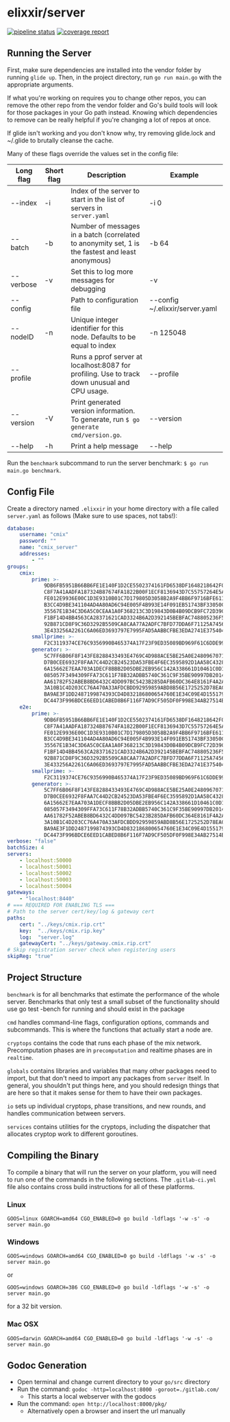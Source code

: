 # elixxir/server

[![pipeline status](https://gitlab.com/elixxir/server/badges/master/pipeline.svg)](https://gitlab.com/elixxir/server/commits/master)
[![coverage report](https://gitlab.com/elixxir/server/badges/master/coverage.svg)](https://gitlab.com/elixxir/server/commits/master)

## Running the Server

First, make sure dependencies are installed into the vendor folder by running
`glide up`. Then, in the project directory, run `go run main.go` with the
appropriate arguments.

If what you're working on requires you to change other repos, you can remove
the other repo from the vendor folder and Go's build tools will look for those
packages in your Go path instead. Knowing which dependencies to remove can be
really helpful if you're changing a lot of repos at once.

If glide isn't working and you don't know why, try removing glide.lock and
~/.glide to brutally cleanse the cache.

Many of these flags override the values set in the config file:

|Long flag|Short flag|Description|Example|
|---|---|---|---|
|--index|-i|Index of the server to start in the list of servers in `server.yaml`|-i 0|
|--batch|-b|Number of messages in a batch (correlated to anonymity set, 1 is the fastest and least anonymous)|-b 64|
|--verbose|-v|Set this to log more messages for debugging|-v|
|--config| |Path to configuration file|--config ~/.elixxir/server.yaml|
|--nodeID|-n|Unique integer identifier for this node. Defaults to be equal to index|-n 125048|
|--profile| |Runs a pprof server at localhost:8087 for profiling. Use to track down unusual and CPU usage.|--profile|
|--version|-V|Print generated version information. To generate, run `$ go generate cmd/version.go`.|--version|
|--help|-h|Print a help message|--help|

Run the `benchmark` subcommand to run the server benchmark: `$ go run main.go benchmark`.

## Config File

Create a directory named `.elixxir` in your home directory with a file 
called `server.yaml` as follows (Make sure to use spaces, not tabs!):

``` yaml
database:
    username: "cmix"
    password: ""
    name: "cmix_server"
    addresses:
        - ""
groups:
    cmix:
        prime: >-
            9DB6FB5951B66BB6FE1E140F1D2CE5502374161FD6538DF1648218642F0B5C48
            C8F7A41AADFA187324B87674FA1822B00F1ECF8136943D7C55757264E5A1A44F
            FE012E9936E00C1D3E9310B01C7D179805D3058B2A9F4BB6F9716BFE6117C6B5
            B3CC4D9BE341104AD4A80AD6C94E005F4B993E14F091EB51743BF33050C38DE2
            35567E1B34C3D6A5C0CEAA1A0F368213C3D19843D0B4B09DCB9FC72D39C8DE41
            F1BF14D4BB4563CA28371621CAD3324B6A2D392145BEBFAC748805236F5CA2FE
            92B871CD8F9C36D3292B5509CA8CAA77A2ADFC7BFD77DDA6F71125A7456FEA15
            3E433256A2261C6A06ED3693797E7995FAD5AABBCFBE3EDA2741E375404AE25B
        smallprime: >-
            F2C3119374CE76C9356990B465374A17F23F9ED35089BD969F61C6DDE9998C1F
        generator: >-
            5C7FF6B06F8F143FE8288433493E4769C4D988ACE5BE25A0E24809670716C613
            D7B0CEE6932F8FAA7C44D2CB24523DA53FBE4F6EC3595892D1AA58C4328A06C4
            6A15662E7EAA703A1DECF8BBB2D05DBE2EB956C142A338661D10461C0D135472
            085057F3494309FFA73C611F78B32ADBB5740C361C9F35BE90997DB2014E2EF5
            AA61782F52ABEB8BD6432C4DD097BC5423B285DAFB60DC364E8161F4A2A35ACA
            3A10B1C4D203CC76A470A33AFDCBDD92959859ABD8B56E1725252D78EAC66E71
            BA9AE3F1DD2487199874393CD4D832186800654760E1E34C09E4D155179F9EC0
            DC4473F996BDCE6EED1CABED8B6F116F7AD9CF505DF0F998E34AB27514B0FFE7
    e2e:
        prime: >-
            9DB6FB5951B66BB6FE1E140F1D2CE5502374161FD6538DF1648218642F0B5C48
            C8F7A41AADFA187324B87674FA1822B00F1ECF8136943D7C55757264E5A1A44F
            FE012E9936E00C1D3E9310B01C7D179805D3058B2A9F4BB6F9716BFE6117C6B5
            B3CC4D9BE341104AD4A80AD6C94E005F4B993E14F091EB51743BF33050C38DE2
            35567E1B34C3D6A5C0CEAA1A0F368213C3D19843D0B4B09DCB9FC72D39C8DE41
            F1BF14D4BB4563CA28371621CAD3324B6A2D392145BEBFAC748805236F5CA2FE
            92B871CD8F9C36D3292B5509CA8CAA77A2ADFC7BFD77DDA6F71125A7456FEA15
            3E433256A2261C6A06ED3693797E7995FAD5AABBCFBE3EDA2741E375404AE25B
        smallprime: >-
            F2C3119374CE76C9356990B465374A17F23F9ED35089BD969F61C6DDE9998C1F
        generator: >-
            5C7FF6B06F8F143FE8288433493E4769C4D988ACE5BE25A0E24809670716C613
            D7B0CEE6932F8FAA7C44D2CB24523DA53FBE4F6EC3595892D1AA58C4328A06C4
            6A15662E7EAA703A1DECF8BBB2D05DBE2EB956C142A338661D10461C0D135472
            085057F3494309FFA73C611F78B32ADBB5740C361C9F35BE90997DB2014E2EF5
            AA61782F52ABEB8BD6432C4DD097BC5423B285DAFB60DC364E8161F4A2A35ACA
            3A10B1C4D203CC76A470A33AFDCBDD92959859ABD8B56E1725252D78EAC66E71
            BA9AE3F1DD2487199874393CD4D832186800654760E1E34C09E4D155179F9EC0
            DC4473F996BDCE6EED1CABED8B6F116F7AD9CF505DF0F998E34AB27514B0FFE7
verbose: "false"
batchSize: 4
servers:
    - localhost:50000
    - localhost:50001
    - localhost:50002
    - localhost:50003
    - localhost:50004
gateways:
    - "localhost:8440"
# === REQUIRED FOR ENABLING TLS ===
# Path to the server cert/key/log & gateway cert
paths:
    cert: "../keys/cmix.rip.crt"
    key:  "../keys/cmix.rip.key"
    log:  "server.log"
    gatewayCert: "../keys/gateway.cmix.rip.crt"
# Skip registration server check when registering users
skipReg: "true"

```

## Project Structure

`benchmark` is for all benchmarks that estimate the performance of the whole 
server. Benchmarks that only test a small subset of the functionality should 
use go test -bench for running and should exist in the package

`cmd` handles command-line flags, configuration options, commands and 
subcommands. This is where the functions that actually start a node are.

`cryptops` contains the code that runs each phase of the mix network. 
Precomputation phases are in `precomputation` and realtime phases are in 
`realtime`.

`globals` contains libraries and variables that many other packages need to 
import, but that don't need to import any packages from `server` itself. In 
general, you shouldn't put things here, and you should redesign things that 
are here so that it makes sense for them to have their own packages.

`io` sets up individual cryptops, phase transitions, and new rounds, and 
handles communication between servers.

`services` contains utilities for the cryptops, including the dispatcher that
allocates cryptop work to different goroutines.

## Compiling the Binary

To compile a binary that will run the server on your platform,
you will need to run one of the commands in the following sections.
The `.gitlab-ci.yml` file also contains cross build instructions
for all of these platforms.

### Linux

```
GOOS=linux GOARCH=amd64 CGO_ENABLED=0 go build -ldflags '-w -s' -o server main.go
```

### Windows

```
GOOS=windows GOARCH=amd64 CGO_ENABLED=0 go build -ldflags '-w -s' -o server main.go
```

or

```
GOOS=windows GOARCH=386 CGO_ENABLED=0 go build -ldflags '-w -s' -o server main.go
```

for a 32 bit version.

### Mac OSX

```
GOOS=darwin GOARCH=amd64 CGO_ENABLED=0 go build -ldflags '-w -s' -o server main.go
```

## Godoc Generation


- Open terminal and change current directory to your `go/src` directory
- Run the command: `godoc -http=localhost:8000 -goroot=./gitlab.com/`
  - This starts a local webserver with the godocs
- Run the command: `open http://localhost:8000/pkg/`
  - Alternatively open a browser and insert the url manually

